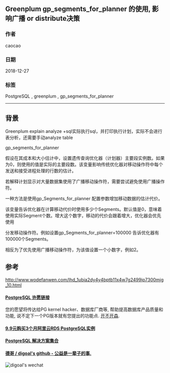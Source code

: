 ## Greenplum gp_segments_for_planner 的使用, 影响广播 or distribute决策  
  
### 作者  
caocao  
  
### 日期  
2018-12-27  
  
### 标签  
PostgreSQL , greenplum , gp_segments_for_planner    
  
----  
  
## 背景  
Greenplum explain analyze +sql实际执行sql，并打印执行计划，实际不会进行表分析，还需要手动analyze table  
  
gp_segments_for_planner  
  
假设在其成本和大小估计中，设置遗传查询优化器（计划器）主要段实例数。如果为0，则使用的值是实际的主要段数。该变量影响传统优化器对移动操作符中每个发送和接受进程处理的行数的估计。  
  
若解释计划显示对大量数据集使用了广播移动操作符，需要尝试避免使用广播操作符。  
  
一种方法是使用gp_Segments_for_planner 配置参数增加移动数据的估计代价。  
  
该变量告诉优化器在计算移动代价时使用多少个Segments。默认值是0，意味着使用实际Segment个数。增大这个数字，移动的代价会跟着增大，优化器会优先使用  
  
分发移动操作符。例如设置gp_Segments_for_planner=100000 告诉优化器有100000个Segments。  
  
相反为了优先使用广播移动操作符，为该值设置一个小数字，例如2。  
  
  
## 参考  
http://www.wodefanwen.com/lhd_1ubia2dy4y4bptb11x4w7g2499ip7300mjg_10.html  
  
  
  
  
  
  
  
  
  
  
  
  
  
  
  
  
  
  
  
  
  
  
  
  
  
  
  
  
  
  
  
  
  
  
  
  
  
  
  
  
  
  
  
  
#### [PostgreSQL 许愿链接](https://github.com/digoal/blog/issues/76 "269ac3d1c492e938c0191101c7238216")
您的愿望将传达给PG kernel hacker、数据库厂商等, 帮助提高数据库产品质量和功能, 说不定下一个PG版本就有您提出的功能点. [开不开森](https://github.com/digoal/blog/issues/76 "269ac3d1c492e938c0191101c7238216").  
  
  
#### [9.9元购买3个月阿里云RDS PostgreSQL实例](https://www.aliyun.com/database/postgresqlactivity "57258f76c37864c6e6d23383d05714ea")
  
  
#### [PostgreSQL 解决方案集合](https://yq.aliyun.com/topic/118 "40cff096e9ed7122c512b35d8561d9c8")
  
  
#### [德哥 / digoal's github - 公益是一辈子的事.](https://github.com/digoal/blog/blob/master/README.md "22709685feb7cab07d30f30387f0a9ae")
  
  
![digoal's wechat](../pic/digoal_weixin.jpg "f7ad92eeba24523fd47a6e1a0e691b59")
  
